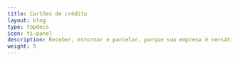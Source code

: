 ```yaml
---
title: Cartões de crédito
layout: blog
type: topdocs
icon: ti-panel
description: Receber, estornar e parcelar, porque sua empresa é versátil
weight: 5
---
```

